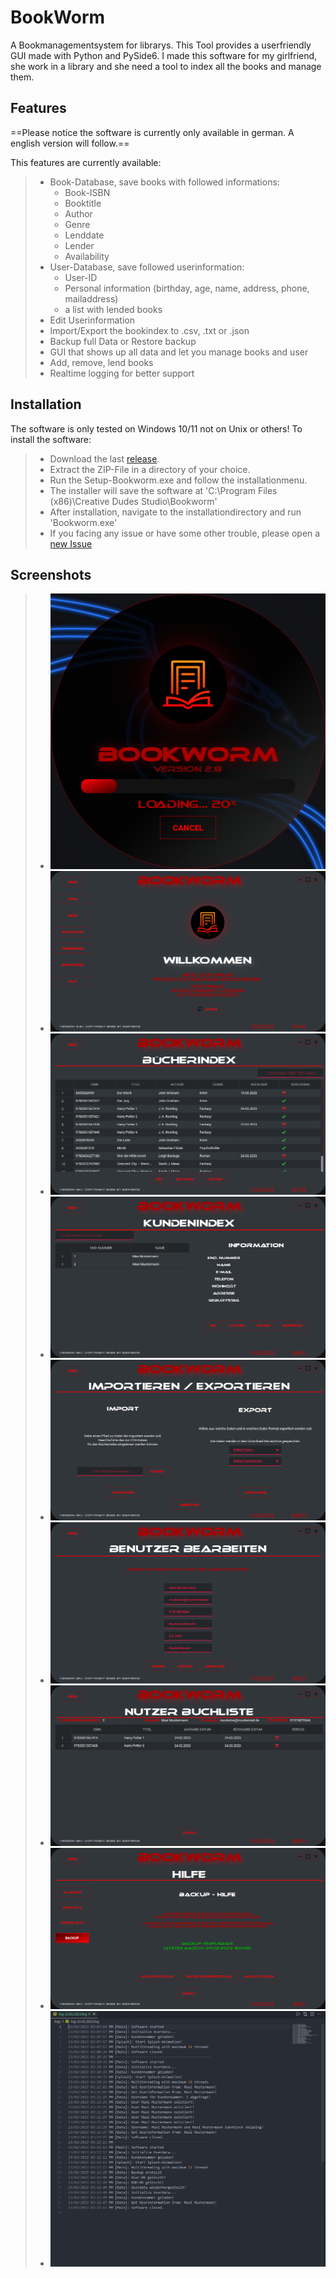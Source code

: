 # BookWorm #

A Bookmanagementsystem for librarys. This Tool provides a userfriendly GUI made with Python and PySide6. I made this software for my girlfriend, she work in a library and she need a tool to index all the books and manage them.

## Features ##

==Please notice the software is currently only available in german. A english version will follow.==

This features are currently available:

> - Book-Database, save books with followed informations:
>   - Book-ISBN
>   - Booktitle
>   - Author
>   - Genre
>   - Lenddate
>   - Lender
>   - Availability
> - User-Database, save followed userinformation:
>   - User-ID
>   - Personal information (birthday, age, name, address, phone, mailaddress)
>   - a list with lended books
> - Edit Userinformation
> - Import/Export the bookindex to .csv, .txt or .json
> - Backup full Data or Restore backup
> - GUI that shows up all data and let you manage books and user
> - Add, remove, lend books
> - Realtime logging for better support

## Installation ##

The software is only tested on Windows 10/11 not on Unix or others!
To install the software:

> - Download the last [release](https://github.com/sera619/Bookworm-Bookmanagementsystem/releases).
> - Extract the ZIP-File in a directory of your choice.
> - Run the Setup-Bookworm.exe and follow the installationmenu.
> - The installer will save the software at 'C:\Program Files (x86)\Creative Dudes Studio\Bookworm'
> - After installation, navigate to the installationdirectory and run 'Bookworm.exe'
> - If you facing any issue or have some other trouble, please open a [new Issue](https://github.com/sera619/Bookworm-Bookmanagementsystem/issues)

## Screenshots ##

> - ![load screen](screens/screen_load.png)
> - ![main screen](screens/screen_mainwindow.png)
> - ![book index](screens/screen_bookindex.png)
> - ![user screen](screens/screen_user.png)
> - ![import screen](screens/screen_import.png)
> - ![user edit](screens/usereditview.png)
> - ![userbooks screen](screens/userbookview.png)
> - ![help backup](screens/backup.png)
> - ![log files](screens/logging.png)
